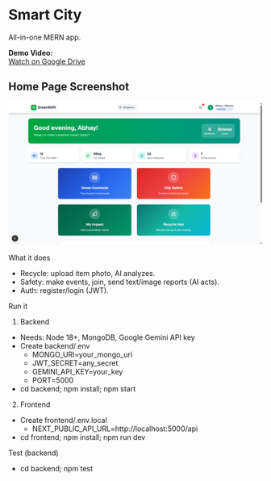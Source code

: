 # Smart City

All-in-one MERN app.

**Demo Video:**  
[Watch on Google Drive](https://drive.google.com/file/d/1IPKUwur90TfByhqf0cNgwVZV9fRN8vz9/view?usp=sharing)

## Home Page Screenshot

![Home Page](IMG-20250920-WA0022.jpg)

What it does
- Recycle: upload item photo, AI analyzes.
- Safety: make events, join, send text/image reports (AI acts).
- Auth: register/login (JWT).

Run it
1) Backend
- Needs: Node 18+, MongoDB, Google Gemini API key
- Create backend/.env
	- MONGO_URI=your_mongo_uri
	- JWT_SECRET=any_secret
	- GEMINI_API_KEY=your_key
	- PORT=5000
- cd backend; npm install; npm start

2) Frontend
- Create frontend/.env.local
	- NEXT_PUBLIC_API_URL=http://localhost:5000/api
- cd frontend; npm install; npm run dev

Test (backend)
- cd backend; npm test
